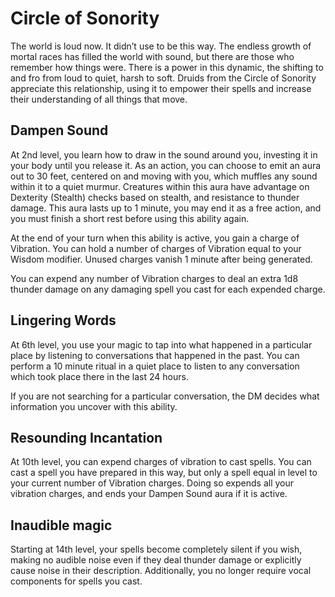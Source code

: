 # Circle of Sonority
The world is loud now. It didn’t use to be this way. The endless growth of mortal races has filled the world with sound, but there are those who remember how things were. There is a power in this dynamic, the shifting to and fro from loud to quiet, harsh to soft. Druids from the Circle of Sonority appreciate this relationship, using it to empower their spells and increase their understanding of all things that move.

## Dampen Sound
At 2nd level, you learn how to draw in the sound around you, investing it in your body until you release it. As an action, you can choose to emit an aura out to 30 feet, centered on and moving with you, which muffles any sound within it to a quiet murmur. Creatures within this aura have advantage on Dexterity (Stealth) checks based on stealth, and resistance to thunder damage. This aura lasts up to 1 minute, you may end it as a free action, and you must finish a short rest before using this ability again. 

At the end of your turn when this ability is active, you gain a charge of Vibration. You can hold a number of charges of Vibration equal to your Wisdom modifier. Unused charges vanish 1 minute after being generated.

You can expend any number of Vibration charges to deal an extra 1d8 thunder damage on any damaging spell you cast for each expended charge.

## Lingering Words
At 6th level, you use your magic to tap into what happened in a particular place by listening to conversations that happened in the past. You can perform a 10 minute ritual in a quiet place to listen to any conversation which took place there in the last 24 hours.

If you are not searching for a particular conversation, the DM decides what information you uncover with this ability.

## Resounding Incantation
At 10th level, you can expend charges of vibration to cast spells. You can cast a spell you have prepared in this way, but only a spell equal in level to your current number of Vibration charges. Doing so expends all your vibration charges, and ends your Dampen Sound aura if it is active.

## Inaudible magic
Starting at 14th level, your spells become completely silent if you wish, making no audible noise even if they deal thunder damage or explicitly cause noise in their description. Additionally, you no longer require vocal components for spells you cast.
